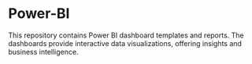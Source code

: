 # Power-BI
This repository contains Power BI dashboard templates and reports. The dashboards provide interactive data visualizations, offering insights and business intelligence.
